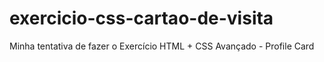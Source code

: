 # exercicio-css-cartao-de-visita
Minha tentativa de fazer o Exercício HTML + CSS Avançado - Profile Card 
